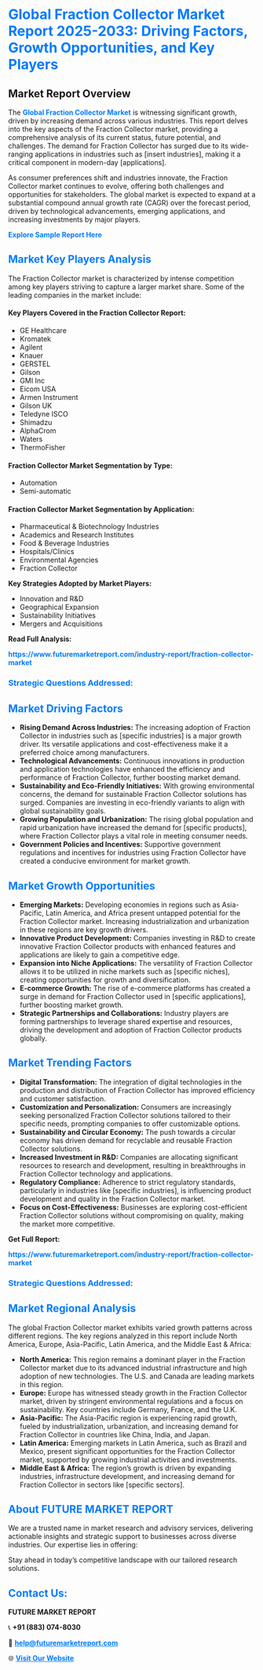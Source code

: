 <h1 style="color: #007BFF;">Global Fraction Collector Market Report 2025-2033: Driving Factors, Growth Opportunities, and Key Players</h1>

<section id="overview">
<h2>Market Report Overview</h2>
<p>The <a href="https://www.futuremarketreport.com/industry-report/fraction-collector-market" style="color: #007BFF; text-decoration: none;"><strong>Global Fraction Collector Market</strong></a> is witnessing significant growth, driven by increasing demand across various industries. This report delves into the key aspects of the Fraction Collector market, providing a comprehensive analysis of its current status, future potential, and challenges. The demand for Fraction Collector has surged due to its wide-ranging applications in industries such as [insert industries], making it a critical component in modern-day [applications].</p>
<p>As consumer preferences shift and industries innovate, the Fraction Collector market continues to evolve, offering both challenges and opportunities for stakeholders. The global market is expected to expand at a substantial compound annual growth rate (CAGR) over the forecast period, driven by technological advancements, emerging applications, and increasing investments by major players.</p>
</section>

<section id="overview">
<p><a href="https://www.futuremarketreport.com/request-sample/reportId=128320" style="color: #007BFF; text-decoration: none;"><strong>Explore Sample Report Here</strong></a></p>
</section>

<section id="key-players">
<h2 style="color: #007BFF;">Market Key Players Analysis</h2>
<p>The Fraction Collector market is characterized by intense competition among key players striving to capture a larger market share. Some of the leading companies in the market include:</p>
<h4>Key Players Covered in the Fraction Collector Report:</h4>
<ul><li>GE Healthcare</li><li>Kromatek</li><li>Agilent</li><li>Knauer</li><li>GERSTEL</li><li>Gilson</li><li>GMI Inc</li><li>Eicom USA</li><li>Armen Instrument</li><li>Gilson UK</li><li>Teledyne ISCO</li><li>Shimadzu</li><li>AlphaCrom</li><li>Waters</li><li>ThermoFisher</li></ul>
<h4>Fraction Collector Market Segmentation by Type:</h4>
<ul><li>Automation</li><li>Semi-automatic</li></ul>

<h4>Fraction Collector Market Segmentation by Application:</h4>
<ul><li>Pharmaceutical &amp; Biotechnology Industries</li><li>Academics and Research Institutes</li><li>Food &amp; Beverage Industries</li><li>Hospitals/Clinics</li><li>Environmental Agencies</li><li>Fraction Collector</li></ul>
<p><strong>Key Strategies Adopted by Market Players:</strong></p>
<ul>
<li>Innovation and R&D</li>
<li>Geographical Expansion</li>
<li>Sustainability Initiatives</li>
<li>Mergers and Acquisitions</li>
</ul>
</section>

<section>
<p><strong>Read Full Analysis: </strong></p><a href="https://www.futuremarketreport.com/industry-report/fraction-collector-market" style="color: #007BFF; text-decoration: none;"><strong>https://www.futuremarketreport.com/industry-report/fraction-collector-market</strong></a>
<h3 style="color: #007BFF;">Strategic Questions Addressed:</h3>
</section>

<section id="driving-factors">
<h2 style="color: #007BFF;">Market Driving Factors</h2>
<ul>
<li><strong>Rising Demand Across Industries:</strong> The increasing adoption of Fraction Collector in industries such as [specific industries] is a major growth driver. Its versatile applications and cost-effectiveness make it a preferred choice among manufacturers.</li>
<li><strong>Technological Advancements:</strong> Continuous innovations in production and application technologies have enhanced the efficiency and performance of Fraction Collector, further boosting market demand.</li>
<li><strong>Sustainability and Eco-Friendly Initiatives:</strong> With growing environmental concerns, the demand for sustainable Fraction Collector solutions has surged. Companies are investing in eco-friendly variants to align with global sustainability goals.</li>
<li><strong>Growing Population and Urbanization:</strong> The rising global population and rapid urbanization have increased the demand for [specific products], where Fraction Collector plays a vital role in meeting consumer needs.</li>
<li><strong>Government Policies and Incentives:</strong> Supportive government regulations and incentives for industries using Fraction Collector have created a conducive environment for market growth.</li>
</ul>
</section>

<section id="growth-opportunities">
<h2 style="color: #007BFF;">Market Growth Opportunities</h2>
<ul>
<li><strong>Emerging Markets:</strong> Developing economies in regions such as Asia-Pacific, Latin America, and Africa present untapped potential for the Fraction Collector market. Increasing industrialization and urbanization in these regions are key growth drivers.</li>
<li><strong>Innovative Product Development:</strong> Companies investing in R&D to create innovative Fraction Collector products with enhanced features and applications are likely to gain a competitive edge.</li>
<li><strong>Expansion into Niche Applications:</strong> The versatility of Fraction Collector allows it to be utilized in niche markets such as [specific niches], creating opportunities for growth and diversification.</li>
<li><strong>E-commerce Growth:</strong> The rise of e-commerce platforms has created a surge in demand for Fraction Collector used in [specific applications], further boosting market growth.</li>
<li><strong>Strategic Partnerships and Collaborations:</strong> Industry players are forming partnerships to leverage shared expertise and resources, driving the development and adoption of Fraction Collector products globally.</li>
</ul>
</section>

<section id="trending-factors">
<h2 style="color: #007BFF;">Market Trending Factors</h2>
<ul>
<li><strong>Digital Transformation:</strong> The integration of digital technologies in the production and distribution of Fraction Collector has improved efficiency and customer satisfaction.</li>
<li><strong>Customization and Personalization:</strong> Consumers are increasingly seeking personalized Fraction Collector solutions tailored to their specific needs, prompting companies to offer customizable options.</li>
<li><strong>Sustainability and Circular Economy:</strong> The push towards a circular economy has driven demand for recyclable and reusable Fraction Collector solutions.</li>
<li><strong>Increased Investment in R&D:</strong> Companies are allocating significant resources to research and development, resulting in breakthroughs in Fraction Collector technology and applications.</li>
<li><strong>Regulatory Compliance:</strong> Adherence to strict regulatory standards, particularly in industries like [specific industries], is influencing product development and quality in the Fraction Collector market.</li>
<li><strong>Focus on Cost-Effectiveness:</strong> Businesses are exploring cost-efficient Fraction Collector solutions without compromising on quality, making the market more competitive.</li>
</ul>
</section>

<section>
<p><strong>Get Full Report: </strong></p><a href="https://www.futuremarketreport.com/industry-report/fraction-collector-market" style="color: #007BFF; text-decoration: none;"><strong>https://www.futuremarketreport.com/industry-report/fraction-collector-market</strong></a>
<h3 style="color: #007BFF;">Strategic Questions Addressed:</h3>
</section>


<section id="regional-analysis">
<h2 style="color: #007BFF;">Market Regional Analysis</h2>
<p>The global Fraction Collector market exhibits varied growth patterns across different regions. The key regions analyzed in this report include North America, Europe, Asia-Pacific, Latin America, and the Middle East & Africa:</p>
<ul>
<li><strong>North America:</strong> This region remains a dominant player in the Fraction Collector market due to its advanced industrial infrastructure and high adoption of new technologies. The U.S. and Canada are leading markets in this region.</li>
<li><strong>Europe:</strong> Europe has witnessed steady growth in the Fraction Collector market, driven by stringent environmental regulations and a focus on sustainability. Key countries include Germany, France, and the U.K.</li>
<li><strong>Asia-Pacific:</strong> The Asia-Pacific region is experiencing rapid growth, fueled by industrialization, urbanization, and increasing demand for Fraction Collector in countries like China, India, and Japan.</li>
<li><strong>Latin America:</strong> Emerging markets in Latin America, such as Brazil and Mexico, present significant opportunities for the Fraction Collector market, supported by growing industrial activities and investments.</li>
<li><strong>Middle East & Africa:</strong> The region’s growth is driven by expanding industries, infrastructure development, and increasing demand for Fraction Collector in sectors like [specific sectors].</li>
</ul>
</section>

<footer>
<h2 style="color: #007BFF;">About FUTURE MARKET REPORT</h2>
<p>We are a trusted name in market research and advisory services, delivering actionable insights and strategic support to businesses across diverse industries. Our expertise lies in offering:</p>

<p>Stay ahead in today’s competitive landscape with our tailored research solutions.</p>

<h2 style="color: #007BFF;">Contact Us:</h2>
<p><strong>FUTURE MARKET REPORT</strong></p>
<p>📞 <strong>+91 (883) 074-8030</strong></p>
<p>📧 <strong><a href="mailto:help@futuremarketreport.com" style="color: #007BFF;">help@futuremarketreport.com</a></strong></p>
<p>🌐 <strong><a href="https://www.futuremarketreport.com/" style="color: #007BFF;">Visit Our Website</a></strong></p>
</footer>